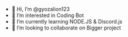 - 👋 Hi, I’m @gyozalion123
- 👀 I’m interested in Coding Bot
- 🌱 I’m currently learning NODE.JS & Discord.js
- 💞️ I’m looking to collaborate on Bigger project

<!---
gyozalion123/gyozalion123 is a ✨ special ✨ repository because its `README.md` (this file) appears on your GitHub profile.
You can click the Preview link to take a look at your changes.
--->

